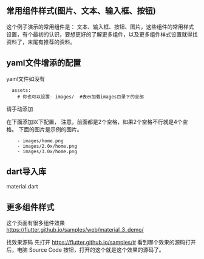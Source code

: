 

## 常用组件样式(图片、文本、输入框、按钮)

这个例子演示的常用组件是： 文本、输入框、按钮、图片，这些组件的常用样式设置，有个最初的认识，要想更好的了解更多组件，以及更多组件样式设置就得找资料了，末尾有推荐的资料。

## yaml文件增添的配置

yaml文件如没有

```
  assets:
    # 你也可以设置- images/  #表示加载images目录下的全部
```
请手动添加


在下面添加以下配置，
注意，前面都是2个空格，如果2个空格不行就是4个空格。
下面的图片是示例的图片。

```
    - images/home.png
    - images/2.0x/home.png
    - images/3.0x/home.png
```


## dart导入库

material.dart<br/>

## 更多组件样式

这个页面有很多组件效果
https://flutter.github.io/samples/web/material_3_demo/

找效果源码
先打开 https://flutter.github.io/samples/#
看到哪个效果的源码打开后，电脑 Source Code 按钮，打开的这个就是这个效果的源码了。